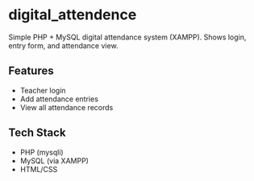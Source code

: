 # digital_attendence
Simple PHP + MySQL digital attendance system (XAMPP). Shows login, entry form, and attendance view.

## Features
- Teacher login
- Add attendance entries
- View all attendance records

## Tech Stack
- PHP (mysqli)
- MySQL (via XAMPP)
- HTML/CSS

